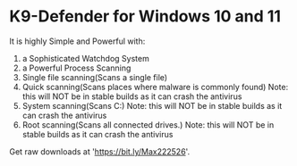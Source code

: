 # K9-Defender for Windows 10 and 11

It is highly Simple and Powerful with:
1. a Sophisticated Watchdog System
2. a Powerful Process Scanning
3. Single file scanning(Scans a single file)
4. Quick scanning(Scans places where malware is commonly found) Note: this will NOT be in stable builds as it can crash the antivirus
5. System scanning(Scans C:)                                    Note: this will NOT be in stable builds as it can crash the antivirus
6. Root scanning(Scans all connected drives.)                   Note: this will NOT be in stable builds as it can crash the antivirus

Get raw downloads at 'https://bit.ly/Max222526'.
